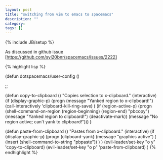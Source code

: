 ```yaml
---
layout: post
title: "switching from vim to emacs to spacemacs"
description: ""
category: 
tags: []
---
```

{% include JB/setup %}

As discussed in github issue [https://github.com/syl20bnr/spacemacs/issues/2222]

{% highlight lisp %}

(defun dotspacemacs/user-config ()

  ;;

  (defun copy-to-clipboard ()
    "Copies selection to x-clipboard."
    (interactive)
    (if (display-graphic-p)
        (progn
          (message "Yanked region to x-clipboard!")
          (call-interactively 'clipboard-kill-ring-save)
          )
      (if (region-active-p)
          (progn
            (shell-command-on-region (region-beginning) (region-end) "pbcopy")
            (message "Yanked region to clipboard!")
            (deactivate-mark))
        (message "No region active; can't yank to clipboard!")))
    )

  (defun paste-from-clipboard ()
    "Pastes from x-clipboard."
    (interactive)
    (if (display-graphic-p)
        (progn
          (clipboard-yank)
          (message "graphics active")
          )
      (insert (shell-command-to-string "pbpaste"))
      )
    )
  (evil-leader/set-key "o y" 'copy-to-clipboard)
  (evil-leader/set-key "o p" 'paste-from-clipboard)
  ) 
  {% endhighlight %}
